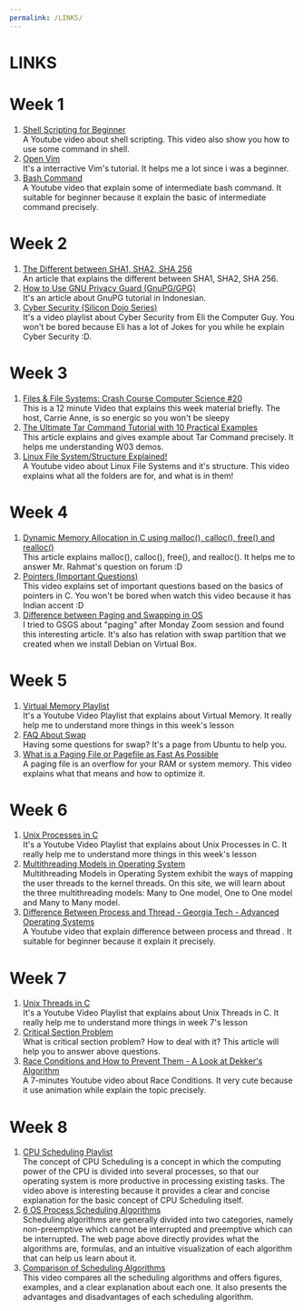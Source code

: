 ```yaml
---
permalink: /LINKS/
---
```


# LINKS


# Week 1
1. [Shell Scripting for Beginner](https://www.youtube.com/watch?v=v-F3YLd6oMw)<br> A Youtube video about shell scripting. This video also show you how to use some command in shell. <br>
2. [Open Vim](https://www.openvim.com/)<br> It's a interractive Vim's tutorial. It helps me a lot since i was a beginner. <br>
3. [Bash Command](https://www.youtube.com/watch?v=yCTnihfbPCo)<br> A Youtube video that explain some of intermediate bash command. It suitable for beginner because it explain the basic of intermediate command precisely. <br>

# Week 2
1. [The Different between SHA1, SHA2, SHA 256](https://sslindonesia.com/perbedaan-sha-1-sha-2-sha-256/)<br> An article that explains the different between SHA1, SHA2, SHA 256. <br>
2. [How to Use GNU Privacy Guard (GnuPG/GPG)](https://medium.com/kode-dan-kodean/belajar-memakai-gnu-privacy-guard-gnupg-gpg-3944e19dba91)<br> It's an article about GnuPG tutorial in Indonesian. <br>
3. [Cyber Security (Silicon Dojo Series)](https://youtube.com/playlist?list=PLJcaPjxegjBXtpdrZ4Blxgo-juMUfFovf)<br> It's a video playlist about Cyber Security from Eli the Computer Guy. You won't be bored because Eli has a lot of Jokes for you while he explain Cyber Security :D. <br>

# Week 3
1. [Files & File Systems: Crash Course Computer Science #20](https://youtu.be/KN8YgJnShPM)<br> This is a 12 minute Video that explains this week material briefly. The host, Carrie Anne, is so energic so you won't be sleepy <br>
2. [The Ultimate Tar Command Tutorial with 10 Practical Examples](https://www.thegeekstuff.com/2010/04/unix-tar-command-examples/)<br> This article explains and gives example about Tar Command precisely. It helps me understanding W03 demos. <br>
3. [Linux File System/Structure Explained!](https://youtu.be/HbgzrKJvDRw)<br> A Youtube video about Linux File Systems and it's structure. This video explains what all the folders are for, and what is in them! <br>

# Week 4
1. [Dynamic Memory Allocation in C using malloc(), calloc(), free() and realloc()](https://www.geeksforgeeks.org/dynamic-memory-allocation-in-c-using-malloc-calloc-free-and-realloc/) <br> This article explains malloc(), calloc(), free(), and realloc(). It helps me to answer Mr. Rahmat's question on forum :D <br>
2. [Pointers (Important Questions)](https://youtu.be/cEphEIMaqms) <br> This video explains set of important questions based on the basics of pointers in C. You won't be bored when watch this video because it has Indian accent :D <br>
3. [Difference between Paging and Swapping in OS](https://youtu.be/HbgzrKJvDRw) <br> I tried to GSGS about "paging" after Monday Zoom session and found this interesting article. It's also has relation with swap partition that we created when we install Debian on Virtual Box. <br> 

# Week 5
1. [Virtual Memory Playlist](https://youtube.com/playlist?list=PLiwt1iVUib9s2Uo5BeYmwkDFUh70fJPxX) <br> It's a Youtube Video Playlist that explains about Virtual Memory. It really help me to understand more things in this week's lesson <br>
2. [FAQ About Swap](https://help.ubuntu.com/community/SwapFaq) <br> Having some questions for swap? It's a page from Ubuntu to help you. <br>
3. [What is a Paging File or Pagefile as Fast As Possible](https://youtu.be/1VDP5TCAK2c) <br> A paging file is an overflow for your RAM or system memory. This video explains what that means and how to optimize it. <br>

# Week 6
1. [Unix Processes in C](https://youtube.com/playlist?list=PLfqABt5AS4FkW5mOn2Tn9ZZLLDwA3kZUY) <br> It's a Youtube Video Playlist that explains about Unix Processes in C. It really help me to understand more things in this week's lesson <br>
2. [Multithreading Models in Operating System](https://binaryterms.com/multithreading-models-in-operating-system.html) <br> Multithreading Models in Operating System exhibit the ways of mapping the user threads to the kernel threads. On this site, we will learn about the three multithreading models: Many to One model, One to One model and Many to Many model. <br>
3. [Difference Between Process and Thread - Georgia Tech - Advanced Operating Systems](https://www.youtube.com/watch?v=O3EyzlZxx3g) <br> A Youtube video that explain difference between process and thread . It suitable for beginner because it explain it precisely. <br>

# Week 7
1. [Unix Threads in C](https://www.youtube.com/watch?v=d9s_d28yJq0&list=PLfqABt5AS4FmuQf70psXrsMLEDQXNkLq2) <br> It's a Youtube Video Playlist that explains about Unix Threads in C. It really help me to understand more things in week 7's lesson <br>
2. [Critical Section Problem](https://binaryterms.com/critical-section-problem.html) <br> What is critical section problem? How to deal with it? This article will help you to answer above questions. <br>
3. [Race Conditions and How to Prevent Them - A Look at Dekker's Algorithm](https://www.youtube.com/watch?v=MqnpIwN7dz0) <br> A 7-minutes Youtube video about Race Conditions. It very cute because it use animation while explain the topic precisely. <br>

# Week 8
1. [CPU Scheduling Playlist](https://www.youtube.com/watch?v=EWkQl0n0w5M&list=PLBlnK6fEyqRiVhbXDGLXDk_OQAeuVcp2O&index=36) <br> The concept of CPU Scheduling is a concept in which the computing power of the CPU is divided into several processes, so that our operating system is more productive in processing existing tasks. The video above is interesting because it provides a clear and concise explanation for the basic concept of CPU Scheduling itself. <br>
2. [6 OS Process Scheduling Algorithms](https://www.tutorialspoint.com/operating_system/os_process_scheduling_algorithms.htm) <br> Scheduling algorithms are generally divided into two categories, namely non-preemptive which cannot be interrupted and preemptive which can be interrupted. The web page above directly provides what the algorithms are, formulas, and an intuitive visualization of each algorithm that can help us learn about it. <br>
3. [Comparison of Scheduling Algorithms](https://unacademy.com/lesson/comparison-of-scheduling-algorithms/BYKW5NJZ) <br> This video compares all the scheduling algorithms and offers figures, examples, and a clear explanation about each one. It also presents the advantages and disadvantages of each scheduling algorithm. <br>

